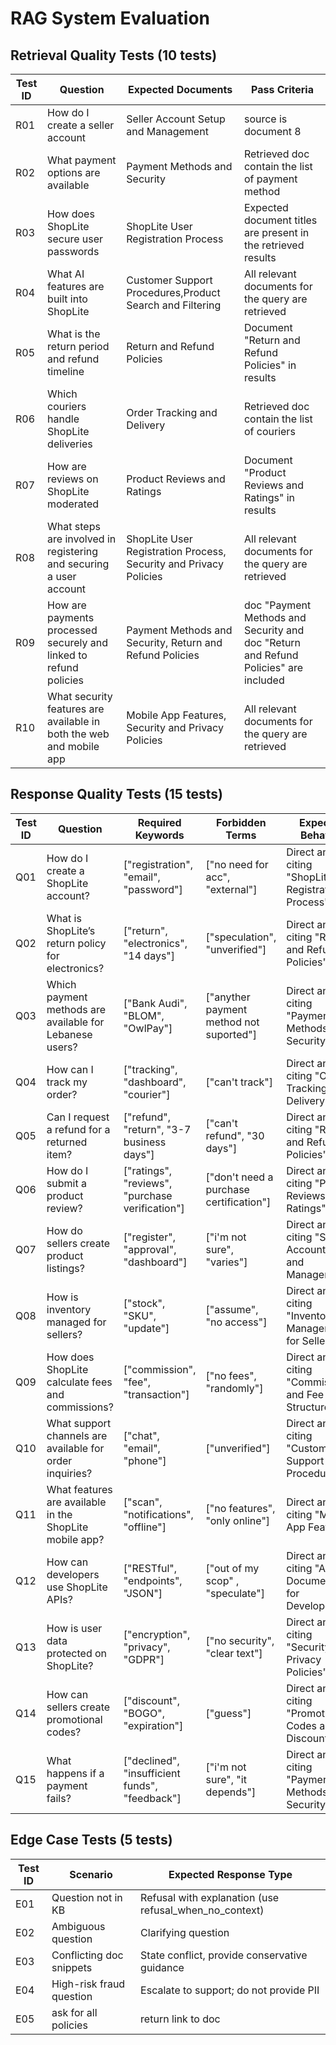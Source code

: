  # RAG System Evaluation 

  
## Retrieval Quality Tests (10 tests) 
| Test ID | Question | Expected Documents | Pass Criteria | 
|---------|----------|--------------------|---------------| 
| R01 | How do I create a seller account | Seller Account Setup and Management | source is document 8 |
| R02 | What payment options are available | Payment Methods and Security | Retrieved doc contain the list of payment method |
| R03 | How does ShopLite secure user passwords | ShopLite User Registration Process   | Expected document titles are present in the retrieved results |
| R04 | What AI features are built into ShopLite | Customer Support Procedures,Product Search and Filtering | All relevant documents for the query are retrieved |
| R05 | What is the return period and refund timeline | Return and Refund Policies | Document "Return and Refund Policies" in results |
| R06 |  Which couriers handle ShopLite deliveries |  Order Tracking and Delivery | Retrieved doc contain the list of couriers |
| R07 | How are reviews on ShopLite moderated | Product Reviews and Ratings | Document "Product Reviews and Ratings" in results  |
| R08 | What steps are involved in registering and securing a user account | ShopLite User Registration Process, Security and Privacy Policies | All relevant documents for the query are retrieved |
| R09 | How are payments processed securely and linked to refund policies | Payment Methods and Security, Return and Refund Policies| doc "Payment Methods and Security and  doc "Return and Refund Policies" are included |
| R10 |  What security features are available in both the web and mobile app | Mobile App Features, Security and Privacy Policies | All relevant documents for the query are retrieved |


 ## Response Quality Tests (15 tests)   
| Test ID | Question | Required Keywords | Forbidden Terms | Expected Behavior | 
|---------|----------|-------------------|-----------------|-------------------| 
| Q01 | How do I create a ShopLite account? | ["registration", "email", "password"] | ["no need for acc", "external"] | Direct answer citing "ShopLite User Registration Process" | 
| Q02 | What is ShopLite’s return policy for electronics? | ["return", "electronics", "14 days"] | ["speculation", "unverified"] | Direct answer citing "Return and Refund Policies" | 
| Q03 | Which payment methods are available for Lebanese users? | ["Bank Audi", "BLOM", "OwlPay"] | ["anyther payment method not suported"] | Direct answer citing "Payment Methods and Security" | 
| Q04 | How can I track my order? | ["tracking", "dashboard", "courier"] | ["can't track"] | Direct answer citing "Order Tracking and Delivery" | 
| Q05 | Can I request a refund for a returned item? | ["refund", "return", "3-7 business days"] | ["can't refund", "30 days"] | Direct answer citing "Return and Refund Policies" |
| Q06  | How do I submit a product review? | ["ratings", "reviews", "purchase verification"] | ["don't need a purchase certification"] | Direct answer citing "Product Reviews and Ratings" |  
| Q07  | How do sellers create product listings? | ["register", "approval", "dashboard"] | ["i'm not sure", "varies"] | Direct answer citing "Seller Account Setup and Management" | 
| Q08 | How is inventory managed for sellers? | ["stock", "SKU", "update"] | ["assume", "no access"] | Direct answer citing "Inventory Management for Sellers" |
| Q09  | How does ShopLite calculate fees and commissions? | ["commission", "fee", "transaction"] | ["no fees", "randomly"] | Direct answer citing "Commission and Fee Structure" | 
| Q10 | What support channels are available for order inquiries? | ["chat", "email", "phone"] | ["unverified"] | Direct answer citing "Customer Support Procedures" |  
| Q11 | What features are available in the ShopLite mobile app? | ["scan", "notifications", "offline"] | ["no features", "only online"] | Direct answer citing "Mobile App Features" | 
| Q12 | How can developers use ShopLite APIs? | ["RESTful", "endpoints", "JSON"] | ["out of my scop" , "speculate"] | Direct answer citing "API Documentation for Developers" |
| Q13 | How is user data protected on ShopLite? | ["encryption", "privacy", "GDPR"] | ["no security", "clear text"] | Direct answer citing "Security and Privacy Policies" | 
| Q14 | How can sellers create promotional codes? | ["discount", "BOGO", "expiration"] | ["guess"] | Direct answer citing "Promotional Codes and Discounts" | 
| Q15 | What happens if a payment fails? | ["declined", "insufficient funds", "feedback"] | ["i'm not sure", "it depends"] | Direct answer citing "Payment Methods and Security" | 

## Edge Case Tests (5 tests) 
| Test ID | Scenario | Expected Response Type | 
|---------|----------|----------------------| 
| E01 | Question not in KB | Refusal with explanation (use refusal_when_no_context) |
| E02 | Ambiguous question | Clarifying question |
| E03 | Conflicting doc snippets | State conflict, provide conservative guidance |
| E04 | High-risk fraud question | Escalate to support; do not provide PII |
| E05 | ask for all policies | return link to doc |
